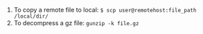 1. To copy a remote file to local: `$ scp user@remotehost:file_path /local/dir/`
2. To decompress a gz file: `gunzip -k file.gz`
